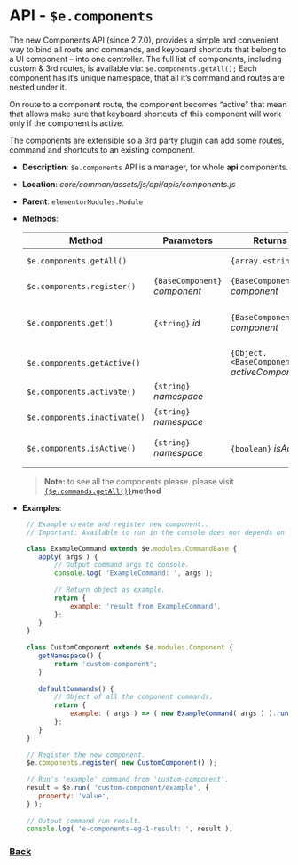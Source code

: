 # API - `$e.components`
The new Components API (since 2.7.0), provides a simple and convenient way to bind all route and commands, and keyboard shortcuts that belong to a UI component – into one controller.
The full list of components, including custom & 3rd routes, is available via: `$e.components.getAll();`
Each component has it’s unique namespace, that all it’s command and routes are nested under it.

On route to a component route, the component becomes “active” that mean that allows make sure that keyboard shortcuts of this component will work only if the component is active.

The components are extensible so a 3rd party plugin can add some routes, command and shortcuts to an existing component.

*  **Description**: `$e.components` API is a manager, for whole **api** components.
*  **Location**: *core/common/assets/js/api/apis/components.js*
*  **Parent**: `elementorModules.Module`
*  **Methods**:

	| Method                       | Parameters                     | Returns                                       | Description
	|------------------------------|--------------------------------|-----------------------------------------------|------------------------------|
	| `$e.components.getAll()`     |                                | `{array.<string>}`                            | Receive all components.
	| `$e.components.register()`   | `{BaseComponent}` *component*  | `{BaseComponent}` *component*                 | Register a component.
	| `$e.components.get()`        | `{string}` *id*                | `{BaseComponent}` *component*                 | Get component instance by id.
	| `$e.components.getActive()`  |                                | `{Object.<BaseComponent>}` *activeComponents* | Get active components.
	| `$e.components.activate()`   | `{string}` *namespace*         |                                               | Activate component.
	| `$e.components.inactivate()` | `{string}` *namespace*         |                                               | Deactivate component.
	| `$e.components.isActive()`   | `{string}` *namespace*         | `{boolean}` *isActive*                        | Is component active.
     > **Note:** to see all the components please. please visit [`{$e.commands.getAll()}`](../method/method---ecommands-get-all.md)**method**

* **Examples**:
    ```javascript
     // Example create and register new component..
     // Important: Available to run in the console does not depends on anything else``.

     class ExampleCommand extends $e.modules.CommandBase {
        apply( args ) {
            // Output command args to console.
            console.log( 'ExampleCommand: ', args );
     
            // Return object as example.
            return {
                example: 'result from ExampleCommand',
            };
        }
     }
     
     class CustomComponent extends $e.modules.Component {
        getNamespace() {
            return 'custom-component';
        }
     
        defaultCommands() {
            // Object of all the component commands.
            return {
                example: ( args ) => ( new ExampleCommand( args ) ).run(),
            };
        }
     }
     
     // Register the new component.
     $e.components.register( new CustomComponent() );
     
     // Run's 'example' command from 'custom-component'.
     result = $e.run( 'custom-component/example', {
        property: 'value',
     } );
     
     // Output command run result.
     console.log( 'e-components-eg-1-result: ', result );
    
    ```
  
### [Back](../readme.md) 
